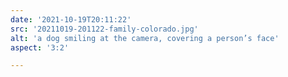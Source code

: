 ```yaml
---
date: '2021-10-19T20:11:22'
src: '20211019-201122-family-colorado.jpg'
alt: 'a dog smiling at the camera, covering a person’s face'
aspect: '3:2'

---
```

